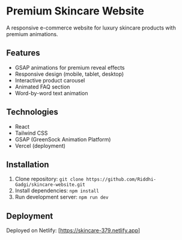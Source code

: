 # Premium Skincare Website

A responsive e-commerce website for luxury skincare products with premium animations.

## Features

- GSAP animations for premium reveal effects
- Responsive design (mobile, tablet, desktop)
- Interactive product carousel
- Animated FAQ section
- Word-by-word text animation

## Technologies

- React
- Tailwind CSS
- GSAP (GreenSock Animation Platform)
- Vercel (deployment)

## Installation

1. Clone repository: `git clone https://github.com/Riddhi-Gadgi/skincare-website.git`
2. Install dependencies: `npm install`
3. Run development server: `npm run dev`

## Deployment

Deployed on Netlify: [https://skincare-379.netlify.app]
